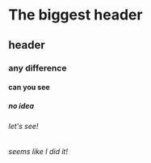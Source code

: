 # The biggest header
## header
### any difference
#### can you see
##### no idea
###### let's see!
###### seems like I did it!
